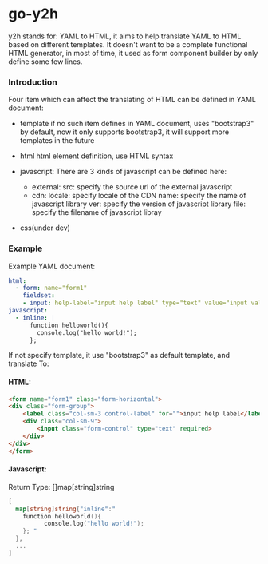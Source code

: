 # go-y2h
y2h stands for: YAML to HTML, it aims to help translate YAML to HTML based on different templates.
It doesn't want to be a complete functional HTML generator, 
in most of time, it used as form component builder by only define some few lines.

### Introduction
Four item which can affect the translating of HTML can be defined in YAML document:
- template
  if no such item defines in YAML document, uses "bootstrap3" by default, now it only supports bootstrap3, it will support more templates in the future
  
- html
  html element definition, use HTML syntax
  
- javascript: 
  There are 3 kinds of javascript can be defined here:
  - external:
    src: specify the source url of the external javascript
  - cdn:
    locale: specify locale of the CDN
    name: specify the name of javascript library
    ver: specify the version of javascript library
    file: specify the filename of javascript libray
- css(under dev)
 
### Example
Example YAML document:
```yaml
html:
  - form: name="form1"
    fieldset:
    - input: help-label="input help label" type="text" value="input value" required
javascript:
  - inline: |
      function helloworld(){
        console.log("hello world!");
      }; 
```

If not specify template, it use "bootstrap3" as default template, and translate To:
#### HTML:
```html
<form name="form1" class="form-horizontal">
<div class="form-group">
    <label class="col-sm-3 control-label" for="">input help label</label>
    <div class="col-sm-9">
        <input class="form-control" type="text" required>
    </div>
</div>
</form>
```
#### Javascript:
Return Type: []map[string]string
```go
[
  map[string]string{"inline":"
    function helloworld(){
          console.log("hello world!");
    }; "
  },
  ...
]
```
